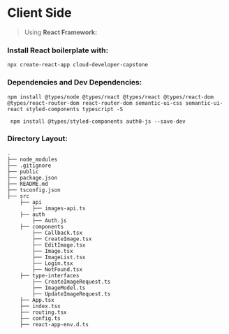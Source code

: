 # Client Side

> Using **React Framework:**

### Install React boilerplate with: 
``` npx create-react-app cloud-developer-capstone ```

### Dependencies and Dev Dependencies: 
``` npm install @types/node @types/react @types/react @types/react-dom @types/react-router-dom react-router-dom semantic-ui-css semantic-ui-react styled-components typescript -S ```

``` npm install @types/styled-components auth0-js --save-dev```

### Directory Layout: 
``` 
.
├── node_modules
├── .gitignore
├── public
├── package.json
├── README.md
├── tsconfig.json
├── src
    ├── api
        ├── images-api.ts
    ├── auth
        ├── Auth.js
    ├── components
        ├── Callback.tsx
        ├── CreateImage.tsx
        ├── EditImage.tsx
        ├── Image.tsx
        ├── ImageList.tsx
        ├── Login.tsx
        ├── NotFound.tsx
    ├── type-interfaces
        ├── CreateImageRequest.ts 
        ├── ImageModel.ts
        ├── UpdateImageRequest.ts 
    ├── App.tsx
    ├── index.tsx
    ├── routing.tsx
    ├── config.ts
    ├── react-app-env.d.ts
``` 
